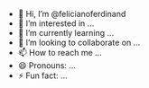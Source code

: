 - 👋 Hi, I’m @felicianoferdinand
- 👀 I’m interested in ...
- 🌱 I’m currently learning ...
- 💞️ I’m looking to collaborate on ...
- 📫 How to reach me ...
- 😄 Pronouns: ...
- ⚡ Fun fact: ...

<!---
felicianoferdinand/felicianoferdinand is a ✨ special ✨ repository because its `README.md` (this file) appears on your GitHub profile.
You can click the Preview link to take a look at your changes.
--->
